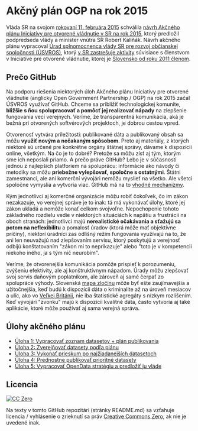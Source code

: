 # Akčný plán OGP na rok 2015

Vláda SR na svojom [rokovaní 11. februára 2015](http://www.rokovania.sk/Rokovanie.aspx/RokovanieDetail/785) schválila [návrh Akčného plánu Iniciatívy pre otvorené vládnutie v SR na rok 2015](http://www.rokovania.sk/Rokovanie.aspx/BodRokovaniaDetail?idMaterial=24263), ktorý predložil podpredseda vlády a minister vnútra SR Robert Kaliňák. Návrh akčného plánu vypracoval [Úrad splnomocnenca vlády SR pre rozvoj občianskej spoločnosti (ÚSVROS)](http://www.tretisektor.gov.sk/), ktorý [v SR zastrešuje aktivity](http://www.otvorenavlada.gov.sk/) súvisiace s členstvom v Iniciatíve pre otvorené vládnutie, ktorej je [Slovensko od roku 2011 členom](http://www.opengovpartnership.org/country/slovakia).

## Prečo GitHub

Na podporu riešenia niektorých úloh Akčného plánu Iniciatívy pre otvorené vládnutie (anglicky Open Government Partnership / OGP) na rok 2015 začal ÚSVROS využívať GitHub. Chceme sa priblížiť technologickej komunite, **bližšie s ňou spolupracovať a pomôcť jej realizovať nápady** na zlepšenie fungovania vecí verejných. Veríme, že transparentná komunikácia, aká je bežná pri otvorených softvérových projektoch, je dobrou cestou vpred.

Otvorenosť vytvára príležitosti: publikované dáta a publikovaný obsah sa môžu **využiť novým a nečakaným spôsobom**. Preto aj materiály, z ktorých niektoré sú určené pre konkrétne orgány štátnej správy, dávame k dispozícii online, všetkým. Na čo je to dobré? Pretože sa môžu zísť aj tým, ktorým sme ich neposlali priamo. A prečo práve GitHub? Lebo je v súčasnosti jednou z najlepších platforiem na spoluprácu: informácie ako návody či metodiky sa môžu **priebežne vylepšovať, spoločne s ostatnými**. Štátni zamestnanci, ale ani komerční vývojári nemôžu myslieť na všetko. Ale všetci spoločne vymyslia a vytvoria viac. GitHub má na to [vhodné mechanizmy](https://help.github.com/articles/using-pull-requests/).

Kým jednotlivci aj komerčné organizácie môžu robiť čokoľvek, čo im zákon nezakazuje, vo verejnej správe je to inak: tá má vykonávať úlohy, ktoré jej zákon ukladá a nemôže konať celkom svojvoľne. Nepochopenie tohoto základného rozdielu vedie v niektorých situáciách k napätiu a frustrácii na oboch stranách: jednotlivci majú **nerealistické očakávania a sťažujú sa potom na neflexibilitu** a pomalosť úradov (ktorá môže mať objektívne príčiny), niektorí úradníci zas odlišný režim fungovania využívajú na to, že ani len neuvažujú nad zlepšovaním servisu, ktorý poskytujú a verejnosť odbijú konštatovaním "zákon mi to neprikazuje" alebo "toto je v kompetencii niekoho iného, ja s tým nič neurobím".

Veríme, že otvorenejšia komunikácia pomôže prispieť k porozumeniu, zvýšeniu efektivity, ale aj konštruktívnym nápadom. Úrady môžu zlepšovať svoj servis daňovým poplatníkom, ale zároveň aj samé čerpať zo spolupráce výhody. Slovenská [mapa zločinu](http://mapazlocinu.sk/) môže byť ešte zaujímavejšia a užitočnejšia, keď budú k dispozícii dáta o kriminalite až na úroveň mesiacov a ulíc, ako vo [Veľkej Británii](http://www.police.uk/metropolitan/00BK17N/crime/), nie iba štatistické agregáty s nízkym rozlíšením. Keď vývojári "zvonku" majú k dispozícii kvalitné dáta, často vytvoria aj také aplikácie, ktoré môže používať aj sama verejná správa.

## Úlohy akčného plánu

- [Úloha 1: Vypracovať zoznam datasetov + plán publikovania](uloha-01)
- [Úloha 2: Zverejňovať datasety podľa plánu](uloha-02)
- [Úloha 3: Vykonať prieskum po najžiadanejších datasetoch](uloha-03)
- [Úloha 4: Prednostne publikovať prioritné datasety](uloha-04)
- [Úloha 5: Vypracovať OpenData stratégiu a predložiť ju vláde](uloha-05)

## Licencia

[![CC Zero](https://licensebuttons.net/p/zero/1.0/88x31.png)](https://creativecommons.org/publicdomain/zero/1.0/)

Na texty v tomto GitHub repozitári (stránky README.md) sa vzťahuje licencia / vyhlásenie o zrieknutí sa práv [Creative Commons Zero](https://creativecommons.org/publicdomain/zero/1.0/), ak nie je uvedené inak.
